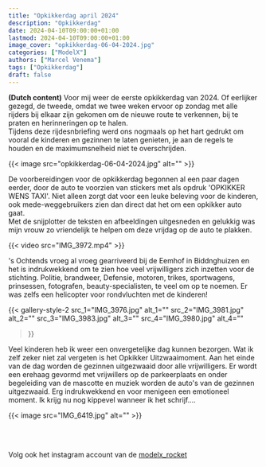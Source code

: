 ```yaml
---
title: "Opkikkerdag april 2024"
description: "Opkikkerdag"
date: 2024-04-10T09:00:00+01:00
lastmod: 2024-04-10T09:00:00+01:00
image_cover: "opkikkerdag-06-04-2024.jpg"
categories: ["ModelX"]
authors: ["Marcel Venema"]
tags: ["Opkikkerdag"]
draft: false
---
```


**(Dutch content)** Voor mij weer de eerste opkikkerdag van 2024. Of eerlijker gezegd, de tweede, omdat we twee weken ervoor op zondag met alle rijders bij elkaar zijn gekomen om de nieuwe route te verkennen, bij te praten en herinneringen op te halen.<br/>
Tijdens deze rijdesnbriefing werd ons nogmaals op het hart gedrukt om vooral de kinderen en gezinnen te laten genieten, je aan de regels te houden en de maximumsnelheid niet te overschrijden.<br/>

{{< image src="opkikkerdag-06-04-2024.jpg" alt="" >}}

De voorbereidingen voor de opkikkerdag begonnen al een paar dagen eerder, door de auto te voorzien van stickers met als opdruk 'OPKIKKER WENS TAXI'. Niet alleen zorgt dat voor een leuke beleving voor de kinderen, ook mede-weggebruikers zien dan direct dat het om een opkikker auto gaat.<br/> Met de snijplotter de teksten en afbeeldingen uitgesneden en gelukkig was mijn vrouw zo vriendelijk te helpen om deze vrijdag op de auto te plakken.<br/>

{{< video src="IMG_3972.mp4" >}}


's Ochtends vroeg al vroeg gearriveerd  bij de Eemhof in Biddnghuizen en het is indrukwekkend om te zien hoe veel vrijwilligers zich inzetten voor de stichting. Politie, brandweer, Defensie, motoren, trikes, sportwagens, prinsessen, fotografen, beauty-specialisten, te veel om op te noemen. Er was zelfs een helicopter voor rondvluchten met de kinderen!<br/>


{{< gallery-style-2 
  src_1="IMG_3976.jpg" alt_1="" 
  src_2="IMG_3981.jpg" alt_2="" 
  src_3="IMG_3983.jpg" alt_3=""
  src_4="IMG_3980.jpg" alt_4="" 
>}}


Veel kinderen heb ik weer een onvergetelijke dag kunnen bezorgen. Wat ik zelf zeker niet zal vergeten is het Opkikker Uitzwaaimoment. Aan het einde van de dag worden de gezinnen uitgezwaaid door alle vrijwilligers. Er wordt een erehaag gevormd met vrijwillers op de parkeerplaats en onder begeleiding van de mascotte en muziek worden de auto's van de gezinnen uitgezwaaid. Erg indrukwekkend en voor menigeen een emotioneel moment. Ik krijg nu nog kippevel wanneer ik het schrijf....<br/>

{{< image src="IMG_6419.jpg" alt="" >}}

&nbsp;  
&nbsp;  

Volg ook het instagram account van de [modelx_rocket](https://www.instagram.com/modelx_rocket/)
